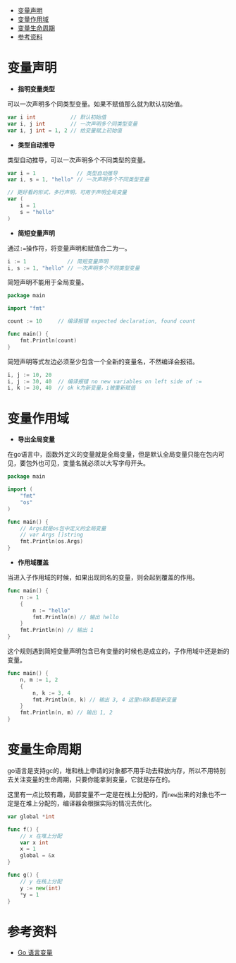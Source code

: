 - [变量声明](#变量声明)
- [变量作用域](#变量作用域)
- [变量生命周期](#变量生命周期)
- [参考资料](#参考资料)

# 变量声明

- **指明变量类型**

可以一次声明多个同类型变量。如果不赋值那么就为默认初始值。

```go
var i int           // 默认初始值
var i, j int        // 一次声明多个同类型变量
var i, j int = 1, 2 // 给变量赋上初始值
```

- **类型自动推导**

类型自动推导，可以一次声明多个不同类型的变量。

```go
var i = 1             // 类型自动推导
var i, s = 1, "hello" // 一次声明多个不同类型变量

// 更好看的形式，多行声明，可用于声明全局变量
var (
	i = 1
	s = "hello"
)
```

- **简短变量声明**

通过`:=`操作符，将变量声明和赋值合二为一。

```go
i := 1             // 简短变量声明
i, s := 1, "hello" // 一次声明多个不同类型变量
```

简短声明不能用于全局变量。

```go
package main

import "fmt"

count := 10     // 编译报错 expected declaration, found count

func main() {
	fmt.Println(count)
}
```

简短声明等式左边必须至少包含一个全新的变量名，不然编译会报错。

```go
i, j := 10, 20
i, j := 30, 40  // 编译报错 no new variables on left side of :=
i, k := 30, 40  // ok k为新变量，i被重新赋值
```

# 变量作用域

- **导出全局变量**

在go语言中，函数外定义的变量就是全局变量，但是默认全局变量只能在包内可见，要包外也可见，变量名就必须以大写字母开头。

```go
package main

import (
	"fmt"
	"os"
)

func main() {
	// Args就是os包中定义的全局变量
	// var Args []string
	fmt.Println(os.Args)
}
```

- **作用域覆盖**

当进入子作用域的时候，如果出现同名的变量，则会起到覆盖的作用。

```go
func main() {
	n := 1
	{
		n := "hello"
		fmt.Println(n) // 输出 hello
	}
	fmt.Println(n) // 输出 1
}
```

这个规则遇到简短变量声明包含已有变量的时候也是成立的，子作用域中还是新的变量。

```go
func main() {
	n, m := 1, 2
	{
		n, k := 3, 4
		fmt.Println(n, k) // 输出 3, 4 这里n和k都是新变量
	}
	fmt.Println(n, m) // 输出 1, 2
}
```

# 变量生命周期

go语言是支持gc的，堆和栈上申请的对象都不用手动去释放内存，所以不用特别去关注变量的生命周期，只要你能拿到变量，它就是存在的。

这里有一点比较有趣，局部变量不一定是在栈上分配的，而`new`出来的对象也不一定是在堆上分配的，编译器会根据实际的情况去优化。

```go
var global *int

func f() {
	// x 在堆上分配
	var x int
	x = 1
	global = &x
}

func g() {
	// y 在栈上分配
	y := new(int)
	*y = 1
}
```

# 参考资料

- [Go 语言变量](https://www.runoob.com/go/go-variables.html)
